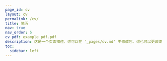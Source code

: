 ```yaml
---
page_id: cv
layout: cv
permalink: /cv/
title: 简历
nav: true
nav_order: 5
cv_pdf: example_pdf.pdf
description: 这是一个页面描述。你可以在 '_pages/cv.md' 中修改它。你也可以更改或移除顶部的 PDF 下载按钮。
toc:
  sidebar: left
---
```



